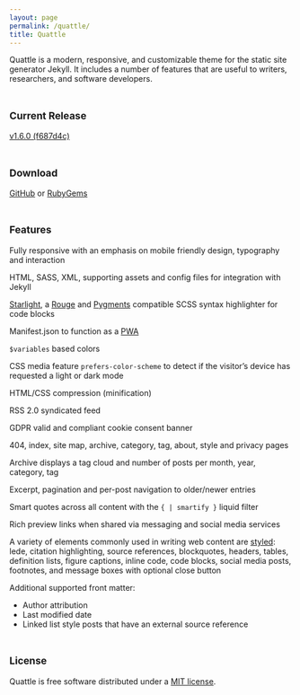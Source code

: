 ```yaml
---
layout: page
permalink: /quattle/
title: Quattle
---
```


Quattle is a modern, responsive, and customizable theme for the static site generator Jekyll. It includes a number of features that are useful to writers, researchers, and software developers.<br><br>

## <small>Current Release</small>
[v1.6.0 (f687d4c)](https://github.com/victorwynne/quattle/releases/tag/v1.6.0-RC)<br><br>

## <small>Download</small>
[GitHub](https://github.com/victorwynne/quattle/releases) or [RubyGems](https://rubygems.org/gems/quattle)<br><br>

## <small>Features</small>
Fully responsive with an emphasis on mobile friendly design, typography and interaction

HTML, SASS, XML, supporting assets and config files for integration with Jekyll

[Starlight](https://github.com/victorwynne/starlight), a [Rouge](https://github.com/rouge-ruby/rouge) and [Pygments](https://github.com/pygments/pygments) compatible SCSS syntax highlighter for code blocks

Manifest.json to function as a [PWA](https://developer.mozilla.org/en-US/docs/Web/Progressive_web_apps)

`$variables` based colors

CSS media feature `prefers-color-scheme` to detect if the visitor’s device has requested a light or dark mode

HTML/CSS compression (minification)

RSS 2.0 syndicated feed

GDPR valid and compliant cookie consent banner

404, index, site map, archive, category, tag, about, style and privacy pages

Archive displays a tag cloud and number of posts per month, year, category, tag

Excerpt, pagination and per-post navigation to older/newer entries

Smart quotes across all content with the `{ | smartify }` liquid filter

Rich preview links when shared via messaging and social media services

A variety of elements commonly used in writing web content are [styled](https://victorwynne.com/styles/): lede, citation highlighting, source references, blockquotes, headers, tables, definition lists, figure captions, inline code, code blocks, social media posts, footnotes, and message boxes with optional close button

Additional supported front matter:
* Author attribution
* Last modified date
* Linked list style posts that have an external source reference
<br><br>

## <small>License</small>

Quattle is free software distributed under a [MIT license](https://github.com/victorwynne/quattle/blob/main/LICENSE).
<br><br>

